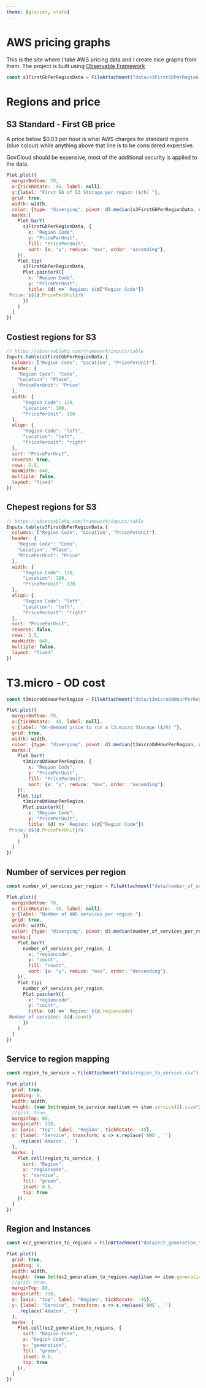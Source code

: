 ```yaml
---
theme: [glacier, slate]
---
```


# AWS pricing graphs

This is the site where I take AWS pricing data and I create nice graphs from them.
The project is built using [Observable Framework](https://observablehq.com/framework)

```js
const s3FirstGbPerRegionData = FileAttachment("data/s3FirstGbPerRegion.csv").csv({typed: true});
```

# Regions and price
## S3 Standard - First GB price

A price below $0.03 per hour is what AWS charges for standard regions (blue colour) while anything above that line is to be considered expensive.

GovCloud should be expensive, most of the additional security is applied to the data.

```js
Plot.plot({
  marginBottom: 78,
  x:{tickRotate: -45, label: null},
  y:{label: "First Gb of S3 Storage per region ($/h) "},
  grid: true,
  width: width,
  color: {type: "diverging", pivot: d3.median(s3FirstGbPerRegionData, d=>d.PricePerUnit), scheme: "BuRd"},
  marks:[
    Plot.barY(
      s3FirstGbPerRegionData, {
        x: "Region Code",
        y: "PricePerUnit",
        fill: "PricePerUnit",
        sort: {x: "y", reduce: "max", order: "ascending"},
    }),
    Plot.tip(
      s3FirstGbPerRegionData,
      Plot.pointerX({
        x: "Region Code",
        y: "PricePerUnit",
        title: (d) =>` Region: ${d["Region Code"]}
 Price: $${d.PricePerUnit}/h`
      })
    )
  ]
})
```

<div class="grid grid-cols-2">
<div class="card"><h2>Costiest regions for S3</h2>

```js
// https://observablehq.com/framework/inputs/table
Inputs.table(s3FirstGbPerRegionData,{
  columns: ["Region Code", "Location", "PricePerUnit"],
  header: {
    "Region Code": "Code",
    "Location": "Place",
    "PricePerUnit": "Price"
  },
  width: {
      "Region Code": 120,
      "Location": 180,
      "PricePerUnit": 120
  },
  align: {
      "Region Code": "left",
      "Location": "left",
      "PricePerUnit": "right"
  },
  sort: "PricePerUnit",
  reverse: true,
  rows: 5.5,
  maxWidth: 640,
  multiple: false,
  layout: "fixed"
})
```

</div>
<div class="card"><h2>Chepest regions for S3</h2>

```js
// https://observablehq.com/framework/inputs/table
Inputs.table(s3FirstGbPerRegionData,{
  columns: ["Region Code", "Location", "PricePerUnit"],
  header: {
    "Region Code": "Code",
    "Location": "Place",
    "PricePerUnit": "Price"
  },
  width: {
      "Region Code": 120,
      "Location": 180,
      "PricePerUnit": 120
  },
  align: {
      "Region Code": "left",
      "Location": "left",
      "PricePerUnit": "right"
  },
  sort: "PricePerUnit",
  reverse: false,
  rows: 5.5,
  maxWidth: 640,
  multiple: false,
  layout: "fixed"
})
```

</div>
</div>

# T3.micro - OD cost

```js
const t3microOdHourPerRegion = FileAttachment("data/t3microOdHourPerRegion.csv").csv({typed: true})
```

```js
Plot.plot({
  marginBottom: 78,
  x:{tickRotate: -45, label: null},
  y:{label: "On-demand price to run a t3.micro Storage ($/h) "},
  grid: true,
  width: width,
  color: {type: "diverging", pivot: d3.median(t3microOdHourPerRegion, d=>d.PricePerUnit), scheme: "BuRd"},
  marks:[
    Plot.barY(
      t3microOdHourPerRegion, {
        x: "Region Code",
        y: "PricePerUnit",
        fill: "PricePerUnit",
        sort: {x: "y", reduce: "max", order: "ascending"},
    }),
    Plot.tip(
      t3microOdHourPerRegion,
      Plot.pointerX({
        x: "Region Code",
        y: "PricePerUnit",
        title: (d) =>` Region: ${d["Region Code"]}
 Price: $${d.PricePerUnit}/h`
      })
    )
  ]
})
```

## Number of services per region

```js
const number_of_services_per_region = FileAttachment("data/number_of_services_per_region.csv").csv({typed:true})
```

```js
Plot.plot({
  marginBottom: 78,
  x:{tickRotate: -45, label: null},
  y:{label: "Number of AWS services per region "},
  grid: true,
  width: width,
  color: {type: "diverging", pivot: d3.median(number_of_services_per_region, d=>d.count), scheme: "Greens"},
  marks:[
    Plot.barY(
      number_of_services_per_region, {
        x: "regioncode",
        y: "count",
        fill: "count",
        sort: {x: "y", reduce: "max", order: "descending"},
    }),
    Plot.tip(
      number_of_services_per_region,
      Plot.pointerX({
        x: "regioncode",
        y: "count",
        title: (d) =>` Region: ${d.regioncode}
 Number of services: ${d.count}`
      })
    )
  ]
})
```

## Service to region mapping

```js
const region_to_service = FileAttachment("data/region_to_service.csv").csv({typed:true})
```

```js
Plot.plot({
  grid: true,
  padding: 0,
  width: width,
  height: (new Set(region_to_service.map(item => item.service))).size*20,
  //grid: true,
  marginTop: 80,
  marginLeft: 120,
  x: {axis: "top", label: "Region", tickRotate: -45},
  y: {label: "Service", transform: s => s.replace('AWS', '')
    .replace('Amazon', '')
  },
  marks: [
    Plot.cell(region_to_service, {
      sort: "Region",
      x: "regioncode",
      y: "service",
      fill: "green",
      inset: 0.5,
      tip: true
    }),
  ]
})
```

## Region and Instances
```js
const ec2_generation_to_regions = FileAttachment("data/ec2_generation_to_regions.csv").csv({typed:true})
```

```js
Plot.plot({
  grid: true,
  padding: 0,
  width: width,
  height: (new Set(ec2_generation_to_regions.map(item => item.generation))).size*20,
  //grid: true,
  marginTop: 80,
  marginLeft: 120,
  x: {axis: "top", label: "Region", tickRotate: -45},
  y: {label: "Service", transform: s => s.replace('AWS', '')
    .replace('Amazon', '')
  },
  marks: [
    Plot.cell(ec2_generation_to_regions, {
      sort: "Region Code",
      x: "Region Code",
      y: "generation",
      fill: "green",
      inset: 0.5,
      tip: true
    }),
  ]
})
```
